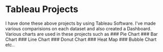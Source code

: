# Tableau Projects
  I have done these above projects by using Tableau Software.
  I've made various comparisions on each dataset and also created a Dashboard.
  Various charts are used in these projects such as
    ### Pie Chart
    ### Bar Chart
    ### Line Chart
    ### Donut Chart
    ### Heat Map
    ### Bubble Chart etc..
